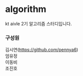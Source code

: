 # algorithm  
kt aivle 2기 알고리즘 스터디입니다.  

### 구성원 
김시연(https://github.com/pennya6)     
엄유정  
이동비  
조진호  
